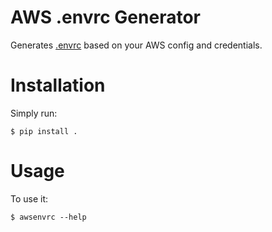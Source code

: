 # AWS .envrc Generator

Generates [.envrc](https://direnv.net/) based on your AWS config and credentials.

# Installation

Simply run:

    $ pip install .

# Usage

To use it:

    $ awsenvrc --help

